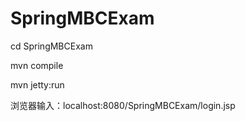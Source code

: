 # SpringMBCExam

cd SpringMBCExam

mvn compile

mvn jetty:run

浏览器输入：localhost:8080/SpringMBCExam/login.jsp
